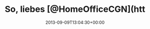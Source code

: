 ---
retweeted: false
source: <a href="http://twitter.com" rel="nofollow">Twitter Web Client</a>
entities:
  hashtags: []
  symbols: []
  user_mentions:
  - name: Home Office Cologne
    screen_name: HomeOfficeCGN
    indices:
    - '11'
    - '25'
    id_str: '915642529'
    id: '915642529'
  urls: []
display_text_range:
- '0'
- '36'
favorite_count: '1'
id_str: '377054908970577921'
truncated: false
retweet_count: '0'
id: '377054908970577921'
created_at: Mon Sep 09 13:04:30 +0000 2013
favorited: false
full_text: So, liebes [@HomeOfficeCGN](https://twitter.com/HomeOfficeCGN). Käffchen?
lang: de
tags:
- pesos:twitter
date: '2013-09-09T13:04:30+00:00'
src: https://twitter.com/bascht/status/377054908970577921
original_url: https://twitter.com/bascht/status/377054908970577921
type: twitter_tweet
text: So, liebes [@HomeOfficeCGN](https://twitter.com/HomeOfficeCGN). Käffchen?
title: So, liebes [@HomeOfficeCGN](htt

---